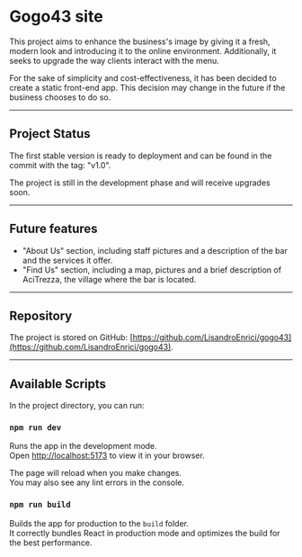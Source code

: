 # Gogo43 site

This project aims to enhance the business's image by giving it a fresh, modern look and introducing it to the online environment. Additionally, it seeks to upgrade the way clients interact with the menu.

For the sake of simplicity and cost-effectiveness, it has been decided to create a static front-end app. This decision may change in the future if the business chooses to do so.

---

## Project Status

The first stable version is ready to deployment and can be found in the commit with the tag: "v1.0". 

The project is still in the development phase and will receive upgrades soon.

---

## Future features

* "About Us" section, including staff pictures and a description of the bar and the services it offer.
* "Find Us" section, including a map, pictures and a brief description of AciTrezza, the village where the bar is located.

---

## Repository
The project is stored on GitHub: [https://github.com/LisandroEnrici/gogo43](https://github.com/LisandroEnrici/gogo43).

---

## Available Scripts

In the project directory, you can run:

### `npm run dev`

Runs the app in the development mode.\
Open [http://localhost:5173](http://localhost:5173) to view it in your browser.

The page will reload when you make changes.\
You may also see any lint errors in the console.

### `npm run build`

Builds the app for production to the `build` folder.\
It correctly bundles React in production mode and optimizes the build for the best performance.
